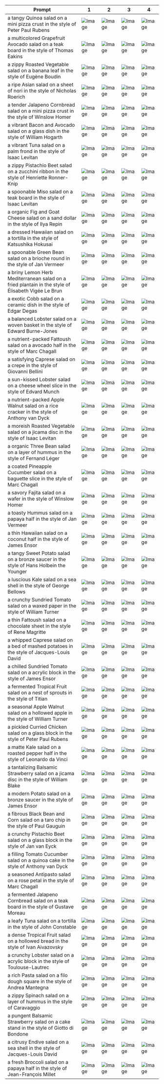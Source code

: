 | Prompt | 1 | 2 | 3 | 4 |
|-|-|-|-|-|
| a tangy Quinoa salad on a mini pizza crust in the style of Peter Paul Rubens | ![Image](https://salad-benchmark-public-assets.s3.us-east-2.amazonaws.com/sdxl/9d5e13b3-9c35-45a1-9ad7-7891873cc6a1-0.jpg) | ![Image](https://salad-benchmark-public-assets.s3.us-east-2.amazonaws.com/sdxl/9d5e13b3-9c35-45a1-9ad7-7891873cc6a1-1.jpg) | ![Image](https://salad-benchmark-public-assets.s3.us-east-2.amazonaws.com/sdxl/9d5e13b3-9c35-45a1-9ad7-7891873cc6a1-2.jpg) | ![Image](https://salad-benchmark-public-assets.s3.us-east-2.amazonaws.com/sdxl/9d5e13b3-9c35-45a1-9ad7-7891873cc6a1-3.jpg) |
| a multicolored Grapefruit Avocado salad on a teak board in the style of Thomas Eakins | ![Image](https://salad-benchmark-public-assets.s3.us-east-2.amazonaws.com/sdxl/43d54ffc-b1bb-44e7-a419-8c6657747db6-0.jpg) | ![Image](https://salad-benchmark-public-assets.s3.us-east-2.amazonaws.com/sdxl/43d54ffc-b1bb-44e7-a419-8c6657747db6-1.jpg) | ![Image](https://salad-benchmark-public-assets.s3.us-east-2.amazonaws.com/sdxl/43d54ffc-b1bb-44e7-a419-8c6657747db6-2.jpg) | ![Image](https://salad-benchmark-public-assets.s3.us-east-2.amazonaws.com/sdxl/43d54ffc-b1bb-44e7-a419-8c6657747db6-3.jpg) |
| a zippy Roasted Vegetable salad on a banana leaf in the style of Eugène Boudin | ![Image](https://salad-benchmark-public-assets.s3.us-east-2.amazonaws.com/sdxl/3de6eb40-54c9-41ab-8f7b-878bf3b72647-0.jpg) | ![Image](https://salad-benchmark-public-assets.s3.us-east-2.amazonaws.com/sdxl/3de6eb40-54c9-41ab-8f7b-878bf3b72647-1.jpg) | ![Image](https://salad-benchmark-public-assets.s3.us-east-2.amazonaws.com/sdxl/3de6eb40-54c9-41ab-8f7b-878bf3b72647-2.jpg) | ![Image](https://salad-benchmark-public-assets.s3.us-east-2.amazonaws.com/sdxl/3de6eb40-54c9-41ab-8f7b-878bf3b72647-3.jpg) |
| a ripe Asian salad on a sheet of nori in the style of Nicholas Roerich | ![Image](https://salad-benchmark-public-assets.s3.us-east-2.amazonaws.com/sdxl/06018a35-cb87-4e98-a97f-159b85e65005-0.jpg) | ![Image](https://salad-benchmark-public-assets.s3.us-east-2.amazonaws.com/sdxl/06018a35-cb87-4e98-a97f-159b85e65005-1.jpg) | ![Image](https://salad-benchmark-public-assets.s3.us-east-2.amazonaws.com/sdxl/06018a35-cb87-4e98-a97f-159b85e65005-2.jpg) | ![Image](https://salad-benchmark-public-assets.s3.us-east-2.amazonaws.com/sdxl/06018a35-cb87-4e98-a97f-159b85e65005-3.jpg) |
| a tender Jalapeno Cornbread salad on a mini pizza crust in the style of Winslow Homer | ![Image](https://salad-benchmark-public-assets.s3.us-east-2.amazonaws.com/sdxl/532b0167-e095-48a4-bb75-a105353b45b4-0.jpg) | ![Image](https://salad-benchmark-public-assets.s3.us-east-2.amazonaws.com/sdxl/532b0167-e095-48a4-bb75-a105353b45b4-1.jpg) | ![Image](https://salad-benchmark-public-assets.s3.us-east-2.amazonaws.com/sdxl/532b0167-e095-48a4-bb75-a105353b45b4-2.jpg) | ![Image](https://salad-benchmark-public-assets.s3.us-east-2.amazonaws.com/sdxl/532b0167-e095-48a4-bb75-a105353b45b4-3.jpg) |
| a vibrant Bacon and Avocado salad on a glass dish in the style of William Hogarth | ![Image](https://salad-benchmark-public-assets.s3.us-east-2.amazonaws.com/sdxl/e5bf3682-9f00-4164-83c8-43bbf320dbca-0.jpg) | ![Image](https://salad-benchmark-public-assets.s3.us-east-2.amazonaws.com/sdxl/e5bf3682-9f00-4164-83c8-43bbf320dbca-1.jpg) | ![Image](https://salad-benchmark-public-assets.s3.us-east-2.amazonaws.com/sdxl/e5bf3682-9f00-4164-83c8-43bbf320dbca-2.jpg) | ![Image](https://salad-benchmark-public-assets.s3.us-east-2.amazonaws.com/sdxl/e5bf3682-9f00-4164-83c8-43bbf320dbca-3.jpg) |
| a vibrant Tuna salad on a palm frond in the style of Isaac Levitan | ![Image](https://salad-benchmark-public-assets.s3.us-east-2.amazonaws.com/sdxl/314c3e50-70df-48b0-afad-bfcfb0869aed-0.jpg) | ![Image](https://salad-benchmark-public-assets.s3.us-east-2.amazonaws.com/sdxl/314c3e50-70df-48b0-afad-bfcfb0869aed-1.jpg) | ![Image](https://salad-benchmark-public-assets.s3.us-east-2.amazonaws.com/sdxl/314c3e50-70df-48b0-afad-bfcfb0869aed-2.jpg) | ![Image](https://salad-benchmark-public-assets.s3.us-east-2.amazonaws.com/sdxl/314c3e50-70df-48b0-afad-bfcfb0869aed-3.jpg) |
| a zippy Pistachio Beet salad on a zucchini ribbon in the style of Henriette Ronner-Knip | ![Image](https://salad-benchmark-public-assets.s3.us-east-2.amazonaws.com/sdxl/90f8946b-f82a-431b-9ae7-721507a73664-0.jpg) | ![Image](https://salad-benchmark-public-assets.s3.us-east-2.amazonaws.com/sdxl/90f8946b-f82a-431b-9ae7-721507a73664-1.jpg) | ![Image](https://salad-benchmark-public-assets.s3.us-east-2.amazonaws.com/sdxl/90f8946b-f82a-431b-9ae7-721507a73664-2.jpg) | ![Image](https://salad-benchmark-public-assets.s3.us-east-2.amazonaws.com/sdxl/90f8946b-f82a-431b-9ae7-721507a73664-3.jpg) |
| a spoonable Miso salad on a teak board in the style of Isaac Levitan | ![Image](https://salad-benchmark-public-assets.s3.us-east-2.amazonaws.com/sdxl/13f7d1f0-2816-454e-936e-b9ba0f6c4e17-0.jpg) | ![Image](https://salad-benchmark-public-assets.s3.us-east-2.amazonaws.com/sdxl/13f7d1f0-2816-454e-936e-b9ba0f6c4e17-1.jpg) | ![Image](https://salad-benchmark-public-assets.s3.us-east-2.amazonaws.com/sdxl/13f7d1f0-2816-454e-936e-b9ba0f6c4e17-2.jpg) | ![Image](https://salad-benchmark-public-assets.s3.us-east-2.amazonaws.com/sdxl/13f7d1f0-2816-454e-936e-b9ba0f6c4e17-3.jpg) |
| a organic Fig and Goat Cheese salad on a sand dollar in the style of Ilya Repin | ![Image](https://salad-benchmark-public-assets.s3.us-east-2.amazonaws.com/sdxl/4e27b785-cb65-40aa-9eab-5726f95df694-0.jpg) | ![Image](https://salad-benchmark-public-assets.s3.us-east-2.amazonaws.com/sdxl/4e27b785-cb65-40aa-9eab-5726f95df694-1.jpg) | ![Image](https://salad-benchmark-public-assets.s3.us-east-2.amazonaws.com/sdxl/4e27b785-cb65-40aa-9eab-5726f95df694-2.jpg) | ![Image](https://salad-benchmark-public-assets.s3.us-east-2.amazonaws.com/sdxl/4e27b785-cb65-40aa-9eab-5726f95df694-3.jpg) |
| a dressed Hawaiian salad on a tortilla in the style of Katsushika Hokusai | ![Image](https://salad-benchmark-public-assets.s3.us-east-2.amazonaws.com/sdxl/cfa15b97-4fc1-4b17-b5b8-a9d4bd358fbe-0.jpg) | ![Image](https://salad-benchmark-public-assets.s3.us-east-2.amazonaws.com/sdxl/cfa15b97-4fc1-4b17-b5b8-a9d4bd358fbe-1.jpg) | ![Image](https://salad-benchmark-public-assets.s3.us-east-2.amazonaws.com/sdxl/cfa15b97-4fc1-4b17-b5b8-a9d4bd358fbe-2.jpg) | ![Image](https://salad-benchmark-public-assets.s3.us-east-2.amazonaws.com/sdxl/cfa15b97-4fc1-4b17-b5b8-a9d4bd358fbe-3.jpg) |
| a spoonable Green Bean salad on a brioche round in the style of Jan Vermeer | ![Image](https://salad-benchmark-public-assets.s3.us-east-2.amazonaws.com/sdxl/216b0a3a-2f69-4755-b712-acd5e720fded-0.jpg) | ![Image](https://salad-benchmark-public-assets.s3.us-east-2.amazonaws.com/sdxl/216b0a3a-2f69-4755-b712-acd5e720fded-1.jpg) | ![Image](https://salad-benchmark-public-assets.s3.us-east-2.amazonaws.com/sdxl/216b0a3a-2f69-4755-b712-acd5e720fded-2.jpg) | ![Image](https://salad-benchmark-public-assets.s3.us-east-2.amazonaws.com/sdxl/216b0a3a-2f69-4755-b712-acd5e720fded-3.jpg) |
| a briny Lemon Herb Mediterranean salad on a fried plantain in the style of Élisabeth Vigée Le Brun | ![Image](https://salad-benchmark-public-assets.s3.us-east-2.amazonaws.com/sdxl/2571aa5e-45af-4855-a7f6-45eec7b730b8-0.jpg) | ![Image](https://salad-benchmark-public-assets.s3.us-east-2.amazonaws.com/sdxl/2571aa5e-45af-4855-a7f6-45eec7b730b8-1.jpg) | ![Image](https://salad-benchmark-public-assets.s3.us-east-2.amazonaws.com/sdxl/2571aa5e-45af-4855-a7f6-45eec7b730b8-2.jpg) | ![Image](https://salad-benchmark-public-assets.s3.us-east-2.amazonaws.com/sdxl/2571aa5e-45af-4855-a7f6-45eec7b730b8-3.jpg) |
| a exotic Cobb salad on a ceramic dish in the style of Edgar Degas | ![Image](https://salad-benchmark-public-assets.s3.us-east-2.amazonaws.com/sdxl/2df64505-ec55-4c16-9483-51cb0a5dd433-0.jpg) | ![Image](https://salad-benchmark-public-assets.s3.us-east-2.amazonaws.com/sdxl/2df64505-ec55-4c16-9483-51cb0a5dd433-1.jpg) | ![Image](https://salad-benchmark-public-assets.s3.us-east-2.amazonaws.com/sdxl/2df64505-ec55-4c16-9483-51cb0a5dd433-2.jpg) | ![Image](https://salad-benchmark-public-assets.s3.us-east-2.amazonaws.com/sdxl/2df64505-ec55-4c16-9483-51cb0a5dd433-3.jpg) |
| a balanced Lobster salad on a woven basket in the style of Edward Burne-Jones | ![Image](https://salad-benchmark-public-assets.s3.us-east-2.amazonaws.com/sdxl/27ed7456-cc20-43c3-b94a-20539db32a85-0.jpg) | ![Image](https://salad-benchmark-public-assets.s3.us-east-2.amazonaws.com/sdxl/27ed7456-cc20-43c3-b94a-20539db32a85-1.jpg) | ![Image](https://salad-benchmark-public-assets.s3.us-east-2.amazonaws.com/sdxl/27ed7456-cc20-43c3-b94a-20539db32a85-2.jpg) | ![Image](https://salad-benchmark-public-assets.s3.us-east-2.amazonaws.com/sdxl/27ed7456-cc20-43c3-b94a-20539db32a85-3.jpg) |
| a nutrient-packed Fattoush salad on a avocado half in the style of Marc Chagall | ![Image](https://salad-benchmark-public-assets.s3.us-east-2.amazonaws.com/sdxl/26b30c21-dfcc-4d8d-a523-610b57974aa2-0.jpg) | ![Image](https://salad-benchmark-public-assets.s3.us-east-2.amazonaws.com/sdxl/26b30c21-dfcc-4d8d-a523-610b57974aa2-1.jpg) | ![Image](https://salad-benchmark-public-assets.s3.us-east-2.amazonaws.com/sdxl/26b30c21-dfcc-4d8d-a523-610b57974aa2-2.jpg) | ![Image](https://salad-benchmark-public-assets.s3.us-east-2.amazonaws.com/sdxl/26b30c21-dfcc-4d8d-a523-610b57974aa2-3.jpg) |
| a satisfying Caprese salad on a crepe in the style of Giovanni Bellini | ![Image](https://salad-benchmark-public-assets.s3.us-east-2.amazonaws.com/sdxl/b3aab19b-2cc3-4df1-8033-ae9fbba685c3-0.jpg) | ![Image](https://salad-benchmark-public-assets.s3.us-east-2.amazonaws.com/sdxl/b3aab19b-2cc3-4df1-8033-ae9fbba685c3-1.jpg) | ![Image](https://salad-benchmark-public-assets.s3.us-east-2.amazonaws.com/sdxl/b3aab19b-2cc3-4df1-8033-ae9fbba685c3-2.jpg) | ![Image](https://salad-benchmark-public-assets.s3.us-east-2.amazonaws.com/sdxl/b3aab19b-2cc3-4df1-8033-ae9fbba685c3-3.jpg) |
| a sun-kissed Lobster salad on a cheese wheel slice in the style of Edvard Munch | ![Image](https://salad-benchmark-public-assets.s3.us-east-2.amazonaws.com/sdxl/d3c80da1-8f97-4d45-a1d5-cccba8d14b68-0.jpg) | ![Image](https://salad-benchmark-public-assets.s3.us-east-2.amazonaws.com/sdxl/d3c80da1-8f97-4d45-a1d5-cccba8d14b68-1.jpg) | ![Image](https://salad-benchmark-public-assets.s3.us-east-2.amazonaws.com/sdxl/d3c80da1-8f97-4d45-a1d5-cccba8d14b68-2.jpg) | ![Image](https://salad-benchmark-public-assets.s3.us-east-2.amazonaws.com/sdxl/d3c80da1-8f97-4d45-a1d5-cccba8d14b68-3.jpg) |
| a nutrient-packed Apple Walnut salad on a rice cracker in the style of Anthony van Dyck | ![Image](https://salad-benchmark-public-assets.s3.us-east-2.amazonaws.com/sdxl/f121536b-197d-4eed-b6f3-ee98f6b21522-0.jpg) | ![Image](https://salad-benchmark-public-assets.s3.us-east-2.amazonaws.com/sdxl/f121536b-197d-4eed-b6f3-ee98f6b21522-1.jpg) | ![Image](https://salad-benchmark-public-assets.s3.us-east-2.amazonaws.com/sdxl/f121536b-197d-4eed-b6f3-ee98f6b21522-2.jpg) | ![Image](https://salad-benchmark-public-assets.s3.us-east-2.amazonaws.com/sdxl/f121536b-197d-4eed-b6f3-ee98f6b21522-3.jpg) |
| a moreish Roasted Vegetable salad on a jicama disc in the style of Isaac Levitan | ![Image](https://salad-benchmark-public-assets.s3.us-east-2.amazonaws.com/sdxl/16405851-e861-4ccc-9759-3a29dd646483-0.jpg) | ![Image](https://salad-benchmark-public-assets.s3.us-east-2.amazonaws.com/sdxl/16405851-e861-4ccc-9759-3a29dd646483-1.jpg) | ![Image](https://salad-benchmark-public-assets.s3.us-east-2.amazonaws.com/sdxl/16405851-e861-4ccc-9759-3a29dd646483-2.jpg) | ![Image](https://salad-benchmark-public-assets.s3.us-east-2.amazonaws.com/sdxl/16405851-e861-4ccc-9759-3a29dd646483-3.jpg) |
| a organic Three Bean salad on a layer of hummus in the style of Fernand Léger | ![Image](https://salad-benchmark-public-assets.s3.us-east-2.amazonaws.com/sdxl/2e4f5db6-b389-4324-bfd6-32f42688fdf3-0.jpg) | ![Image](https://salad-benchmark-public-assets.s3.us-east-2.amazonaws.com/sdxl/2e4f5db6-b389-4324-bfd6-32f42688fdf3-1.jpg) | ![Image](https://salad-benchmark-public-assets.s3.us-east-2.amazonaws.com/sdxl/2e4f5db6-b389-4324-bfd6-32f42688fdf3-2.jpg) | ![Image](https://salad-benchmark-public-assets.s3.us-east-2.amazonaws.com/sdxl/2e4f5db6-b389-4324-bfd6-32f42688fdf3-3.jpg) |
| a coated Pineapple Cucumber salad on a baguette slice in the style of Marc Chagall | ![Image](https://salad-benchmark-public-assets.s3.us-east-2.amazonaws.com/sdxl/7bf4238e-f810-4ee0-a024-41d0de643bc6-0.jpg) | ![Image](https://salad-benchmark-public-assets.s3.us-east-2.amazonaws.com/sdxl/7bf4238e-f810-4ee0-a024-41d0de643bc6-1.jpg) | ![Image](https://salad-benchmark-public-assets.s3.us-east-2.amazonaws.com/sdxl/7bf4238e-f810-4ee0-a024-41d0de643bc6-2.jpg) | ![Image](https://salad-benchmark-public-assets.s3.us-east-2.amazonaws.com/sdxl/7bf4238e-f810-4ee0-a024-41d0de643bc6-3.jpg) |
| a savory Fajita salad on a wafer in the style of Winslow Homer | ![Image](https://salad-benchmark-public-assets.s3.us-east-2.amazonaws.com/sdxl/24504d63-05e4-42ac-ae5a-14fccc3829d2-0.jpg) | ![Image](https://salad-benchmark-public-assets.s3.us-east-2.amazonaws.com/sdxl/24504d63-05e4-42ac-ae5a-14fccc3829d2-1.jpg) | ![Image](https://salad-benchmark-public-assets.s3.us-east-2.amazonaws.com/sdxl/24504d63-05e4-42ac-ae5a-14fccc3829d2-2.jpg) | ![Image](https://salad-benchmark-public-assets.s3.us-east-2.amazonaws.com/sdxl/24504d63-05e4-42ac-ae5a-14fccc3829d2-3.jpg) |
| a toasty Hummus salad on a papaya half in the style of Jan Vermeer | ![Image](https://salad-benchmark-public-assets.s3.us-east-2.amazonaws.com/sdxl/02d3ec2e-66be-4567-ad48-1494bd92db3e-0.jpg) | ![Image](https://salad-benchmark-public-assets.s3.us-east-2.amazonaws.com/sdxl/02d3ec2e-66be-4567-ad48-1494bd92db3e-1.jpg) | ![Image](https://salad-benchmark-public-assets.s3.us-east-2.amazonaws.com/sdxl/02d3ec2e-66be-4567-ad48-1494bd92db3e-2.jpg) | ![Image](https://salad-benchmark-public-assets.s3.us-east-2.amazonaws.com/sdxl/02d3ec2e-66be-4567-ad48-1494bd92db3e-3.jpg) |
| a thin Hawaiian salad on a coconut half in the style of James Ensor | ![Image](https://salad-benchmark-public-assets.s3.us-east-2.amazonaws.com/sdxl/4649f4f0-5d5b-4bc0-b81c-6fdc036a97b0-0.jpg) | ![Image](https://salad-benchmark-public-assets.s3.us-east-2.amazonaws.com/sdxl/4649f4f0-5d5b-4bc0-b81c-6fdc036a97b0-1.jpg) | ![Image](https://salad-benchmark-public-assets.s3.us-east-2.amazonaws.com/sdxl/4649f4f0-5d5b-4bc0-b81c-6fdc036a97b0-2.jpg) | ![Image](https://salad-benchmark-public-assets.s3.us-east-2.amazonaws.com/sdxl/4649f4f0-5d5b-4bc0-b81c-6fdc036a97b0-3.jpg) |
| a tangy Sweet Potato salad on a bronze saucer in the style of Hans Holbein the Younger | ![Image](https://salad-benchmark-public-assets.s3.us-east-2.amazonaws.com/sdxl/a23e5ae6-4d7c-48d9-a403-1f63864f70dd-0.jpg) | ![Image](https://salad-benchmark-public-assets.s3.us-east-2.amazonaws.com/sdxl/a23e5ae6-4d7c-48d9-a403-1f63864f70dd-1.jpg) | ![Image](https://salad-benchmark-public-assets.s3.us-east-2.amazonaws.com/sdxl/a23e5ae6-4d7c-48d9-a403-1f63864f70dd-2.jpg) | ![Image](https://salad-benchmark-public-assets.s3.us-east-2.amazonaws.com/sdxl/a23e5ae6-4d7c-48d9-a403-1f63864f70dd-3.jpg) |
| a luscious Kale salad on a sea shell in the style of George Bellows | ![Image](https://salad-benchmark-public-assets.s3.us-east-2.amazonaws.com/sdxl/7a8c14aa-9f60-4b51-ab8b-e8677ee6f677-0.jpg) | ![Image](https://salad-benchmark-public-assets.s3.us-east-2.amazonaws.com/sdxl/7a8c14aa-9f60-4b51-ab8b-e8677ee6f677-1.jpg) | ![Image](https://salad-benchmark-public-assets.s3.us-east-2.amazonaws.com/sdxl/7a8c14aa-9f60-4b51-ab8b-e8677ee6f677-2.jpg) | ![Image](https://salad-benchmark-public-assets.s3.us-east-2.amazonaws.com/sdxl/7a8c14aa-9f60-4b51-ab8b-e8677ee6f677-3.jpg) |
| a crunchy Sundried Tomato salad on a waxed paper in the style of William Turner | ![Image](https://salad-benchmark-public-assets.s3.us-east-2.amazonaws.com/sdxl/10bec694-8945-4a50-89b2-9c31641b6467-0.jpg) | ![Image](https://salad-benchmark-public-assets.s3.us-east-2.amazonaws.com/sdxl/10bec694-8945-4a50-89b2-9c31641b6467-1.jpg) | ![Image](https://salad-benchmark-public-assets.s3.us-east-2.amazonaws.com/sdxl/10bec694-8945-4a50-89b2-9c31641b6467-2.jpg) | ![Image](https://salad-benchmark-public-assets.s3.us-east-2.amazonaws.com/sdxl/10bec694-8945-4a50-89b2-9c31641b6467-3.jpg) |
| a thin Fattoush salad on a chocolate sheet in the style of Rene Magritte | ![Image](https://salad-benchmark-public-assets.s3.us-east-2.amazonaws.com/sdxl/a5c0ec1e-986a-4ae3-ac98-bc06092ee479-0.jpg) | ![Image](https://salad-benchmark-public-assets.s3.us-east-2.amazonaws.com/sdxl/a5c0ec1e-986a-4ae3-ac98-bc06092ee479-1.jpg) | ![Image](https://salad-benchmark-public-assets.s3.us-east-2.amazonaws.com/sdxl/a5c0ec1e-986a-4ae3-ac98-bc06092ee479-2.jpg) | ![Image](https://salad-benchmark-public-assets.s3.us-east-2.amazonaws.com/sdxl/a5c0ec1e-986a-4ae3-ac98-bc06092ee479-3.jpg) |
| a whipped Caprese salad on a bed of mashed potatoes in the style of Jacques-Louis David | ![Image](https://salad-benchmark-public-assets.s3.us-east-2.amazonaws.com/sdxl/934f8555-2237-412a-b7e6-e00fcce9bd8b-0.jpg) | ![Image](https://salad-benchmark-public-assets.s3.us-east-2.amazonaws.com/sdxl/934f8555-2237-412a-b7e6-e00fcce9bd8b-1.jpg) | ![Image](https://salad-benchmark-public-assets.s3.us-east-2.amazonaws.com/sdxl/934f8555-2237-412a-b7e6-e00fcce9bd8b-2.jpg) | ![Image](https://salad-benchmark-public-assets.s3.us-east-2.amazonaws.com/sdxl/934f8555-2237-412a-b7e6-e00fcce9bd8b-3.jpg) |
| a chilled Sundried Tomato salad on a acrylic block in the style of James Ensor | ![Image](https://salad-benchmark-public-assets.s3.us-east-2.amazonaws.com/sdxl/d441f79b-5b1d-420c-a199-106f06250bc1-0.jpg) | ![Image](https://salad-benchmark-public-assets.s3.us-east-2.amazonaws.com/sdxl/d441f79b-5b1d-420c-a199-106f06250bc1-1.jpg) | ![Image](https://salad-benchmark-public-assets.s3.us-east-2.amazonaws.com/sdxl/d441f79b-5b1d-420c-a199-106f06250bc1-2.jpg) | ![Image](https://salad-benchmark-public-assets.s3.us-east-2.amazonaws.com/sdxl/d441f79b-5b1d-420c-a199-106f06250bc1-3.jpg) |
| a fermented Tropical Fruit salad on a nest of sprouts in the style of Titian | ![Image](https://salad-benchmark-public-assets.s3.us-east-2.amazonaws.com/sdxl/47be1e01-7180-4106-a226-0cb02e2e27e7-0.jpg) | ![Image](https://salad-benchmark-public-assets.s3.us-east-2.amazonaws.com/sdxl/47be1e01-7180-4106-a226-0cb02e2e27e7-1.jpg) | ![Image](https://salad-benchmark-public-assets.s3.us-east-2.amazonaws.com/sdxl/47be1e01-7180-4106-a226-0cb02e2e27e7-2.jpg) | ![Image](https://salad-benchmark-public-assets.s3.us-east-2.amazonaws.com/sdxl/47be1e01-7180-4106-a226-0cb02e2e27e7-3.jpg) |
| a seasonal Apple Walnut salad on a hollowed apple in the style of William Turner | ![Image](https://salad-benchmark-public-assets.s3.us-east-2.amazonaws.com/sdxl/b4ec46b2-437d-44ad-9d38-7b461ba97bf3-0.jpg) | ![Image](https://salad-benchmark-public-assets.s3.us-east-2.amazonaws.com/sdxl/b4ec46b2-437d-44ad-9d38-7b461ba97bf3-1.jpg) | ![Image](https://salad-benchmark-public-assets.s3.us-east-2.amazonaws.com/sdxl/b4ec46b2-437d-44ad-9d38-7b461ba97bf3-2.jpg) | ![Image](https://salad-benchmark-public-assets.s3.us-east-2.amazonaws.com/sdxl/b4ec46b2-437d-44ad-9d38-7b461ba97bf3-3.jpg) |
| a pickled Curried Chicken salad on a glass block in the style of Peter Paul Rubens | ![Image](https://salad-benchmark-public-assets.s3.us-east-2.amazonaws.com/sdxl/d350f6f7-5527-479b-91a2-2160ab7dcdab-0.jpg) | ![Image](https://salad-benchmark-public-assets.s3.us-east-2.amazonaws.com/sdxl/d350f6f7-5527-479b-91a2-2160ab7dcdab-1.jpg) | ![Image](https://salad-benchmark-public-assets.s3.us-east-2.amazonaws.com/sdxl/d350f6f7-5527-479b-91a2-2160ab7dcdab-2.jpg) | ![Image](https://salad-benchmark-public-assets.s3.us-east-2.amazonaws.com/sdxl/d350f6f7-5527-479b-91a2-2160ab7dcdab-3.jpg) |
| a matte Kale salad on a roasted pepper half in the style of Leonardo da Vinci | ![Image](https://salad-benchmark-public-assets.s3.us-east-2.amazonaws.com/sdxl/45089439-b1f8-4128-9060-fa289c142097-0.jpg) | ![Image](https://salad-benchmark-public-assets.s3.us-east-2.amazonaws.com/sdxl/45089439-b1f8-4128-9060-fa289c142097-1.jpg) | ![Image](https://salad-benchmark-public-assets.s3.us-east-2.amazonaws.com/sdxl/45089439-b1f8-4128-9060-fa289c142097-2.jpg) | ![Image](https://salad-benchmark-public-assets.s3.us-east-2.amazonaws.com/sdxl/45089439-b1f8-4128-9060-fa289c142097-3.jpg) |
| a tantalizing Balsamic Strawberry salad on a jicama disc in the style of William Blake | ![Image](https://salad-benchmark-public-assets.s3.us-east-2.amazonaws.com/sdxl/6e9844eb-145b-4ca7-9768-20bda23073f9-0.jpg) | ![Image](https://salad-benchmark-public-assets.s3.us-east-2.amazonaws.com/sdxl/6e9844eb-145b-4ca7-9768-20bda23073f9-1.jpg) | ![Image](https://salad-benchmark-public-assets.s3.us-east-2.amazonaws.com/sdxl/6e9844eb-145b-4ca7-9768-20bda23073f9-2.jpg) | ![Image](https://salad-benchmark-public-assets.s3.us-east-2.amazonaws.com/sdxl/6e9844eb-145b-4ca7-9768-20bda23073f9-3.jpg) |
| a modern Potato salad on a bronze saucer in the style of James Ensor | ![Image](https://salad-benchmark-public-assets.s3.us-east-2.amazonaws.com/sdxl/4692cc12-ad97-4aed-9b05-69df567af2b6-0.jpg) | ![Image](https://salad-benchmark-public-assets.s3.us-east-2.amazonaws.com/sdxl/4692cc12-ad97-4aed-9b05-69df567af2b6-1.jpg) | ![Image](https://salad-benchmark-public-assets.s3.us-east-2.amazonaws.com/sdxl/4692cc12-ad97-4aed-9b05-69df567af2b6-2.jpg) | ![Image](https://salad-benchmark-public-assets.s3.us-east-2.amazonaws.com/sdxl/4692cc12-ad97-4aed-9b05-69df567af2b6-3.jpg) |
| a fibrous Black Bean and Corn salad on a taro chip in the style of Paul Gauguin | ![Image](https://salad-benchmark-public-assets.s3.us-east-2.amazonaws.com/sdxl/2c5c9783-8568-46d8-b63b-bbb2b5d8e1db-0.jpg) | ![Image](https://salad-benchmark-public-assets.s3.us-east-2.amazonaws.com/sdxl/2c5c9783-8568-46d8-b63b-bbb2b5d8e1db-1.jpg) | ![Image](https://salad-benchmark-public-assets.s3.us-east-2.amazonaws.com/sdxl/2c5c9783-8568-46d8-b63b-bbb2b5d8e1db-2.jpg) | ![Image](https://salad-benchmark-public-assets.s3.us-east-2.amazonaws.com/sdxl/2c5c9783-8568-46d8-b63b-bbb2b5d8e1db-3.jpg) |
| a crunchy Pistachio Beet salad on a glass block in the style of Jan van Eyck | ![Image](https://salad-benchmark-public-assets.s3.us-east-2.amazonaws.com/sdxl/12015dd5-0ca8-4824-85e3-86acea0b71f3-0.jpg) | ![Image](https://salad-benchmark-public-assets.s3.us-east-2.amazonaws.com/sdxl/12015dd5-0ca8-4824-85e3-86acea0b71f3-1.jpg) | ![Image](https://salad-benchmark-public-assets.s3.us-east-2.amazonaws.com/sdxl/12015dd5-0ca8-4824-85e3-86acea0b71f3-2.jpg) | ![Image](https://salad-benchmark-public-assets.s3.us-east-2.amazonaws.com/sdxl/12015dd5-0ca8-4824-85e3-86acea0b71f3-3.jpg) |
| a filling Tomato Cucumber salad on a quinoa cake in the style of Anthony van Dyck | ![Image](https://salad-benchmark-public-assets.s3.us-east-2.amazonaws.com/sdxl/e60863df-4564-47b7-843a-47b135b53b04-0.jpg) | ![Image](https://salad-benchmark-public-assets.s3.us-east-2.amazonaws.com/sdxl/e60863df-4564-47b7-843a-47b135b53b04-1.jpg) | ![Image](https://salad-benchmark-public-assets.s3.us-east-2.amazonaws.com/sdxl/e60863df-4564-47b7-843a-47b135b53b04-2.jpg) | ![Image](https://salad-benchmark-public-assets.s3.us-east-2.amazonaws.com/sdxl/e60863df-4564-47b7-843a-47b135b53b04-3.jpg) |
| a seasoned Antipasto salad on a rose petal in the style of Marc Chagall | ![Image](https://salad-benchmark-public-assets.s3.us-east-2.amazonaws.com/sdxl/a0913ece-2239-4aa5-b259-99783ea4d5d0-0.jpg) | ![Image](https://salad-benchmark-public-assets.s3.us-east-2.amazonaws.com/sdxl/a0913ece-2239-4aa5-b259-99783ea4d5d0-1.jpg) | ![Image](https://salad-benchmark-public-assets.s3.us-east-2.amazonaws.com/sdxl/a0913ece-2239-4aa5-b259-99783ea4d5d0-2.jpg) | ![Image](https://salad-benchmark-public-assets.s3.us-east-2.amazonaws.com/sdxl/a0913ece-2239-4aa5-b259-99783ea4d5d0-3.jpg) |
| a fermented Jalapeno Cornbread salad on a teak board in the style of Gustave Moreau | ![Image](https://salad-benchmark-public-assets.s3.us-east-2.amazonaws.com/sdxl/84cff80c-db2f-41fc-9a0e-b55b76207bc3-0.jpg) | ![Image](https://salad-benchmark-public-assets.s3.us-east-2.amazonaws.com/sdxl/84cff80c-db2f-41fc-9a0e-b55b76207bc3-1.jpg) | ![Image](https://salad-benchmark-public-assets.s3.us-east-2.amazonaws.com/sdxl/84cff80c-db2f-41fc-9a0e-b55b76207bc3-2.jpg) | ![Image](https://salad-benchmark-public-assets.s3.us-east-2.amazonaws.com/sdxl/84cff80c-db2f-41fc-9a0e-b55b76207bc3-3.jpg) |
| a leafy Tuna salad on a tortilla in the style of John Constable | ![Image](https://salad-benchmark-public-assets.s3.us-east-2.amazonaws.com/sdxl/ac02b754-a3ae-4619-b100-8e7c33f75d9b-0.jpg) | ![Image](https://salad-benchmark-public-assets.s3.us-east-2.amazonaws.com/sdxl/ac02b754-a3ae-4619-b100-8e7c33f75d9b-1.jpg) | ![Image](https://salad-benchmark-public-assets.s3.us-east-2.amazonaws.com/sdxl/ac02b754-a3ae-4619-b100-8e7c33f75d9b-2.jpg) | ![Image](https://salad-benchmark-public-assets.s3.us-east-2.amazonaws.com/sdxl/ac02b754-a3ae-4619-b100-8e7c33f75d9b-3.jpg) |
| a dense Tropical Fruit salad on a hollowed bread in the style of Ivan Aivazovsky | ![Image](https://salad-benchmark-public-assets.s3.us-east-2.amazonaws.com/sdxl/3a92f4c0-f5e2-41bb-8acb-0c2de6269228-0.jpg) | ![Image](https://salad-benchmark-public-assets.s3.us-east-2.amazonaws.com/sdxl/3a92f4c0-f5e2-41bb-8acb-0c2de6269228-1.jpg) | ![Image](https://salad-benchmark-public-assets.s3.us-east-2.amazonaws.com/sdxl/3a92f4c0-f5e2-41bb-8acb-0c2de6269228-2.jpg) | ![Image](https://salad-benchmark-public-assets.s3.us-east-2.amazonaws.com/sdxl/3a92f4c0-f5e2-41bb-8acb-0c2de6269228-3.jpg) |
| a crunchy Lobster salad on a acrylic block in the style of Toulouse-Lautrec | ![Image](https://salad-benchmark-public-assets.s3.us-east-2.amazonaws.com/sdxl/a7ccae13-10db-463c-83d8-7b75f3ba53c8-0.jpg) | ![Image](https://salad-benchmark-public-assets.s3.us-east-2.amazonaws.com/sdxl/a7ccae13-10db-463c-83d8-7b75f3ba53c8-1.jpg) | ![Image](https://salad-benchmark-public-assets.s3.us-east-2.amazonaws.com/sdxl/a7ccae13-10db-463c-83d8-7b75f3ba53c8-2.jpg) | ![Image](https://salad-benchmark-public-assets.s3.us-east-2.amazonaws.com/sdxl/a7ccae13-10db-463c-83d8-7b75f3ba53c8-3.jpg) |
| a rich Pasta salad on a filo dough square in the style of Andrea Mantegna | ![Image](https://salad-benchmark-public-assets.s3.us-east-2.amazonaws.com/sdxl/c4b64f94-260d-4bd5-ae2c-f97674de158d-0.jpg) | ![Image](https://salad-benchmark-public-assets.s3.us-east-2.amazonaws.com/sdxl/c4b64f94-260d-4bd5-ae2c-f97674de158d-1.jpg) | ![Image](https://salad-benchmark-public-assets.s3.us-east-2.amazonaws.com/sdxl/c4b64f94-260d-4bd5-ae2c-f97674de158d-2.jpg) | ![Image](https://salad-benchmark-public-assets.s3.us-east-2.amazonaws.com/sdxl/c4b64f94-260d-4bd5-ae2c-f97674de158d-3.jpg) |
| a zippy Spinach salad on a layer of hummus in the style of Caravaggio | ![Image](https://salad-benchmark-public-assets.s3.us-east-2.amazonaws.com/sdxl/afd02a11-e3d8-4bb9-8082-15461621ba1c-0.jpg) | ![Image](https://salad-benchmark-public-assets.s3.us-east-2.amazonaws.com/sdxl/afd02a11-e3d8-4bb9-8082-15461621ba1c-1.jpg) | ![Image](https://salad-benchmark-public-assets.s3.us-east-2.amazonaws.com/sdxl/afd02a11-e3d8-4bb9-8082-15461621ba1c-2.jpg) | ![Image](https://salad-benchmark-public-assets.s3.us-east-2.amazonaws.com/sdxl/afd02a11-e3d8-4bb9-8082-15461621ba1c-3.jpg) |
| a pungent Balsamic Strawberry salad on a cake stand in the style of Giotto di Bondone | ![Image](https://salad-benchmark-public-assets.s3.us-east-2.amazonaws.com/sdxl/899a7d21-e06c-4341-b625-9f3b4eaa7ada-0.jpg) | ![Image](https://salad-benchmark-public-assets.s3.us-east-2.amazonaws.com/sdxl/899a7d21-e06c-4341-b625-9f3b4eaa7ada-1.jpg) | ![Image](https://salad-benchmark-public-assets.s3.us-east-2.amazonaws.com/sdxl/899a7d21-e06c-4341-b625-9f3b4eaa7ada-2.jpg) | ![Image](https://salad-benchmark-public-assets.s3.us-east-2.amazonaws.com/sdxl/899a7d21-e06c-4341-b625-9f3b4eaa7ada-3.jpg) |
| a citrusy Endive salad on a sea shell in the style of Jacques-Louis David | ![Image](https://salad-benchmark-public-assets.s3.us-east-2.amazonaws.com/sdxl/8b1389f3-b447-4c0d-a85f-6629e36a900a-0.jpg) | ![Image](https://salad-benchmark-public-assets.s3.us-east-2.amazonaws.com/sdxl/8b1389f3-b447-4c0d-a85f-6629e36a900a-1.jpg) | ![Image](https://salad-benchmark-public-assets.s3.us-east-2.amazonaws.com/sdxl/8b1389f3-b447-4c0d-a85f-6629e36a900a-2.jpg) | ![Image](https://salad-benchmark-public-assets.s3.us-east-2.amazonaws.com/sdxl/8b1389f3-b447-4c0d-a85f-6629e36a900a-3.jpg) |
| a fresh Broccoli salad on a papaya half in the style of Jean-François Millet | ![Image](https://salad-benchmark-public-assets.s3.us-east-2.amazonaws.com/sdxl/68486367-05e7-44bf-b66c-b1872d6ab955-0.jpg) | ![Image](https://salad-benchmark-public-assets.s3.us-east-2.amazonaws.com/sdxl/68486367-05e7-44bf-b66c-b1872d6ab955-1.jpg) | ![Image](https://salad-benchmark-public-assets.s3.us-east-2.amazonaws.com/sdxl/68486367-05e7-44bf-b66c-b1872d6ab955-2.jpg) | ![Image](https://salad-benchmark-public-assets.s3.us-east-2.amazonaws.com/sdxl/68486367-05e7-44bf-b66c-b1872d6ab955-3.jpg) |
